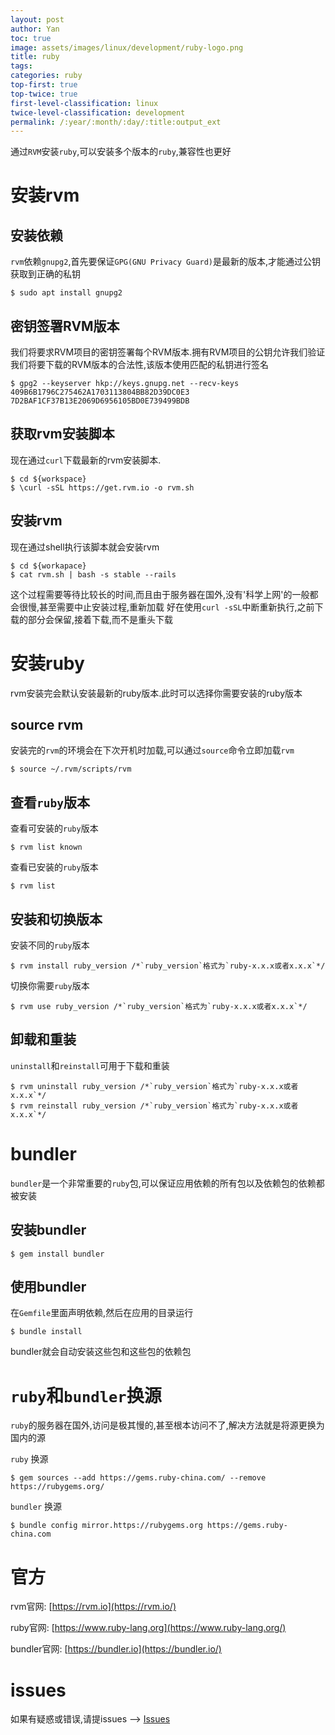 ```yaml
---
layout: post
author: Yan 
toc: true
image: assets/images/linux/development/ruby-logo.png
title: ruby
tags: 
categories: ruby
top-first: true
top-twice: true
first-level-classification: linux
twice-level-classification: development
permalink: /:year/:month/:day/:title:output_ext
---
```

通过`RVM`安装`ruby`,可以安装多个版本的`ruby`,兼容性也更好

# 安装rvm

## 安装依赖

`rvm`依赖`gnupg2`,首先要保证`GPG(GNU Privacy Guard)`是最新的版本,才能通过公钥获取到正确的私钥

```shell
$ sudo apt install gnupg2
```

## 密钥签署RVM版本

我们将要求RVM项目的密钥签署每个RVM版本.拥有RVM项目的公钥允许我们验证我们将要下载的RVM版本的合法性,该版本使用匹配的私钥进行签名

```shell
$ gpg2 --keyserver hkp://keys.gnupg.net --recv-keys 409B6B1796C275462A1703113804BB82D39DC0E3 7D2BAF1CF37B13E2069D6956105BD0E739499BDB
```

## 获取rvm安装脚本

现在通过`curl`下载最新的rvm安装脚本.

```shell
$ cd ${workspace}
$ \curl -sSL https://get.rvm.io -o rvm.sh
```

## 安装rvm

现在通过shell执行该脚本就会安装rvm

```shell
$ cd ${workapace}
$ cat rvm.sh | bash -s stable --rails
```

这个过程需要等待比较长的时间,而且由于服务器在国外,没有'科学上网'的一般都会很慢,甚至需要中止安装过程,重新加载
好在使用`curl -sSL`中断重新执行,之前下载的部分会保留,接着下载,而不是重头下载

# 安装ruby

rvm安装完会默认安装最新的ruby版本.此时可以选择你需要安装的ruby版本

## source rvm

安装完的`rvm`的环境会在下次开机时加载,可以通过`source`命令立即加载`rvm`

```shell
$ source ~/.rvm/scripts/rvm
```

## 查看`ruby`版本

查看可安装的`ruby`版本

```shell
$ rvm list known
```

查看已安装的`ruby`版本

```shell
$ rvm list
```

## 安装和切换版本

安装不同的`ruby`版本

```shell
$ rvm install ruby_version /*`ruby_version`格式为`ruby-x.x.x或者x.x.x`*/
```

切换你需要`ruby`版本

```shell
$ rvm use ruby_version /*`ruby_version`格式为`ruby-x.x.x或者x.x.x`*/
```

## 卸载和重装

`uninstall`和`reinstall`可用于下载和重装

```shell
$ rvm uninstall ruby_version /*`ruby_version`格式为`ruby-x.x.x或者x.x.x`*/
$ rvm reinstall ruby_version /*`ruby_version`格式为`ruby-x.x.x或者x.x.x`*/
```

# bundler

`bundler`是一个非常重要的`ruby`包,可以保证应用依赖的所有包以及依赖包的依赖都被安装

## 安装bundler

```
$ gem install bundler
```

## 使用bundler

在`Gemfile`里面声明依赖,然后在应用的目录运行

```shell
$ bundle install
```

bundler就会自动安装这些包和这些包的依赖包


# `ruby`和`bundler`换源

`ruby`的服务器在国外,访问是极其慢的,甚至根本访问不了,解决方法就是将源更换为国内的源

`ruby` 换源

```shell
$ gem sources --add https://gems.ruby-china.com/ --remove https://rubygems.org/
```

`bundler` 换源

```shell
$ bundle config mirror.https://rubygems.org https://gems.ruby-china.com
```

# 官方

rvm官网: [https://rvm.io](https://rvm.io/)

ruby官网: [https://www.ruby-lang.org](https://www.ruby-lang.org/)

bundler官网: [https://bundler.io](https://bundler.io/)

# issues

如果有疑惑或错误,请提issues --> [Issues](https://github.com/yan-wyb/issues/issues)

